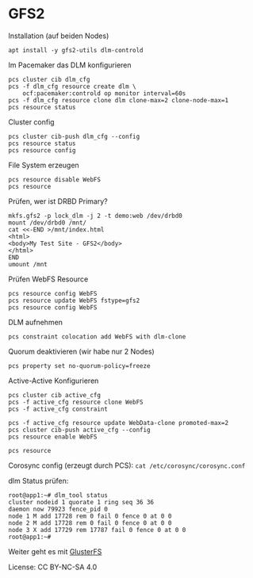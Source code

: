 # GFS2

Installation (auf beiden Nodes)

```shell
apt install -y gfs2-utils dlm-controld
```

Im Pacemaker das DLM konfigurieren

```shell
pcs cluster cib dlm_cfg
pcs -f dlm_cfg resource create dlm \
    ocf:pacemaker:controld op monitor interval=60s
pcs -f dlm_cfg resource clone dlm clone-max=2 clone-node-max=1
pcs resource status
```

Cluster config

```shell
pcs cluster cib-push dlm_cfg --config
pcs resource status
pcs resource config
```

File System erzeugen

```shell
pcs resource disable WebFS
pcs resource
```

Prüfen, wer ist DRBD Primary?

```shell
mkfs.gfs2 -p lock_dlm -j 2 -t demo:web /dev/drbd0
mount /dev/drbd0 /mnt/
cat <<-END >/mnt/index.html
<html>
<body>My Test Site - GFS2</body>
</html>
END
umount /mnt
```

Prüfen WebFS Resource

```shell
pcs resource config WebFS
pcs resource update WebFS fstype=gfs2
pcs resource config WebFS
```

DLM aufnehmen

```shell
pcs constraint colocation add WebFS with dlm-clone
```

Quorum deaktivieren (wir habe nur 2 Nodes)

```shell
pcs property set no-quorum-policy=freeze
```

Active-Active Konfigurieren

```shell
pcs cluster cib active_cfg
pcs -f active_cfg resource clone WebFS
pcs -f active_cfg constraint
```

```shell
pcs -f active_cfg resource update WebData-clone promoted-max=2
pcs cluster cib-push active_cfg --config
pcs resource enable WebFS
```

```shell
pcs resource
```

Corosync config (erzeugt durch PCS): `cat /etc/corosync/corosync.conf`


dlm Status prüfen:

```shell
root@app1:~# dlm_tool status
cluster nodeid 1 quorate 1 ring seq 36 36
daemon now 79923 fence_pid 0 
node 1 M add 17728 rem 0 fail 0 fence 0 at 0 0
node 2 M add 17728 rem 0 fail 0 fence 0 at 0 0
node 3 X add 17729 rem 17787 fail 0 fence 0 at 0 0
root@app1:~# 
```

Weiter geht es mit [GlusterFS](../10_GlusterFS)

License: CC BY-NC-SA 4.0
